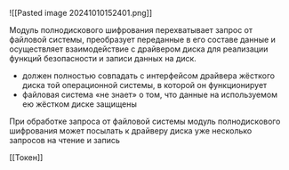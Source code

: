 ![[Pasted image 20241010152401.png]]

Модуль полнодискового шифрования перехватывает запрос от файловой системы, преобразует переданные в его составе данные и осуществляет взаимодействие с драйвером диска для реализации функций безопасности и записи данных на диск.

- должен полностью совпадать с интерфейсом драйвера жёсткого диска той операционной системы, в которой он функционирует
- файловая система «не знает» о том, что данные на используемом ею жёстком диске защищены

При обработке запроса от файловой системы модуль полнодискового шифрования может посылать к драйверу диска уже несколько запросов на чтение и запись

[[Токен]]
